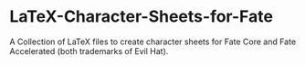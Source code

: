 LaTeX-Character-Sheets-for-Fate
===============================

A Collection of LaTeX files to create character sheets for Fate Core and Fate Accelerated (both trademarks of Evil Hat).

